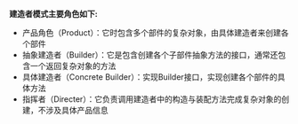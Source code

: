**建造者模式主要角色如下:**
- 产品角色（Product）：它时包含多个部件的复杂对象，由具体建造者来创建各个部件
- 抽象建造者（Builder）：它是包含创建各个子部件抽象方法的接口，通常还包含一个返回复杂对象的方法
- 具体建造者（Concrete Builder）：实现Builder接口，实现创建各个部件的具体方法
- 指挥者（Directer）：它负责调用建造者中的构造与装配方法完成复杂对象的创建，不涉及具体产品信息